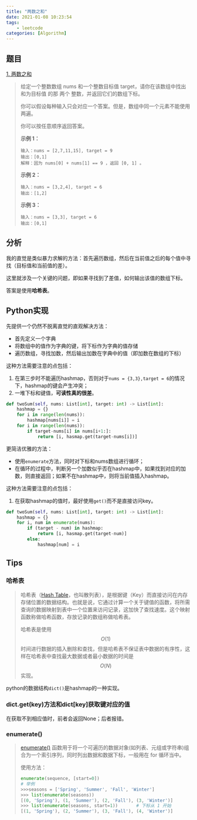 ```yaml
---
title: "两数之和"
date: 2021-01-08 10:23:54
tags:
    - leetcode
categories: [Algorithm]
---
```


## 题目

[1. 两数之和](https://leetcode-cn.com/problems/two-sum/)

>给定一个整数数组 nums 和一个整数目标值 target，请你在该数组中找出 和为目标值 的那 两个 整数，并返回它们的数组下标。
>
>你可以假设每种输入只会对应一个答案。但是，数组中同一个元素不能使用两遍。
>
>你可以按任意顺序返回答案。
>
>**示例 1：**
>
>```
>输入：nums = [2,7,11,15], target = 9
>输出：[0,1]
>解释：因为 nums[0] + nums[1] == 9 ，返回 [0, 1] 。
>```
>
>**示例 2：**
>
>```
>输入：nums = [3,2,4], target = 6
>输出：[1,2]
>```
>
>**示例 3：**
>
>```
>输入：nums = [3,3], target = 6
>输出：[0,1]
>```
>

<!-- More -->

## 分析

我的直觉是类似暴力求解的方法：首先遍历数组，然后在当前值之后的每个值中寻找（目标值和当前值的差）。

这里就涉及一个关键的问题，即如果寻找到了差值，如何输出该值的数组下标。

答案是使用**哈希表**。

## Python实现

先提供一个仍然不脱离直觉的直观解决方法：

- 首先定义一个字典
- 将数组中的值作为字典的键，将下标作为字典的值存储
- 遍历数组，寻找加数，然后输出加数在字典中的值（即加数在数组的下标）

这种方法需要注意的点包括：

1. 在第三步时不能遍历hashmap，否则对于`nums = {3,3},target = 6`的情况下，hashmap的键会产生冲突；
2. 一堆下标和键值，**可读性真的很差**。

```python
def twoSum(self, nums: List[int], target: int) -> List[int]:
    hashmap = {}
    for i in range(len(nums)):
        hashmap[nums[i]] = i
    for i in range(len(nums)):
        if target-nums[i] in nums[i+1:]:
            return [i, hasmap.get(target-nums[i])]
```

更简洁优雅的方法：

- 使用`enumerate`方法，同时对下标和nums数组进行循环；
- 在循环的过程中，判断另一个加数似乎否在hashmap中，如果找到对应的加数，则直接返回；如果不在hashmap中，则将当前值插入hashmap。

这种方法需要注意的点包括：

1. 在获取hashmap的值时，最好使用`get()`而不是直接访问key。

```python
def twoSum(self, nums: List[int], target: int) -> List[int]:
    hashmap = {}
    for i, num in enumerate(nums):
        if (target - num) in hashmap:
            return [i, hasmap.get(target-num)]
        else:
            hashmap[num] = i
```

## Tips

### 哈希表

>哈希表（[Hash Table](https://leetcode-cn.com/tag/hash-table/)，也叫散列表），是根据键（Key）而直接访问在内存存储位置的数据结构。也就是说，它通过计算一个关于键值的函数，将所需查询的数据映射到表中一个位置来访问记录，这加快了查找速度。这个映射函数称做哈希函数，存放记录的数组称做哈希表。
>
>哈希表是使用 $$O(1)$$时间进行数据的插入删除和查找，但是哈希表不保证表中数据的有序性，这样在哈希表中查找最大数据或者最小数据的时间是 $$O(N)$$ 实现。

python的数据结构`dict()`是hashmap的一种实现。

### dict.get(key)方法和dict[key]获取键对应的值

在获取不到相应值时，前者会返回None；后者报错。

### enumerate()

> [enumerate()](https://www.runoob.com/python/python-func-enumerate.html) 函数用于将一个可遍历的数据对象(如列表、元组或字符串)组合为一个索引序列，同时列出数据和数据下标，一般用在 for 循环当中。
>
> 使用方法：
>
> ```python
> enumerate(sequence, [start=0])
> # 举例
> >>>seasons = ['Spring', 'Summer', 'Fall', 'Winter']
> >>> list(enumerate(seasons))
> [(0, 'Spring'), (1, 'Summer'), (2, 'Fall'), (3, 'Winter')]
> >>> list(enumerate(seasons, start=1))       # 下标从 1 开始
> [(1, 'Spring'), (2, 'Summer'), (3, 'Fall'), (4, 'Winter')]
> ```
>
> 

